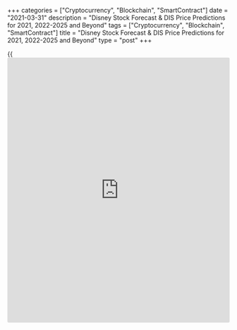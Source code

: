 +++
categories = ["Cryptocurrency", "Blockchain", "SmartContract"]
date = "2021-03-31"
description = "Disney Stock Forecast & DIS Price Predictions for 2021, 2022-2025 and Beyond"
tags = ["Cryptocurrency", "Blockchain", "SmartContract"]
title = "Disney Stock Forecast & DIS Price Predictions for 2021, 2022-2025 and Beyond"
type = "post"
+++

{{<iframe id="large-banner" src="https://www.bounty.group/#slide=7.0" width="100%" height="600" scrolling="no" style="border: 0px solid rgb(216, 221, 230); border-radius: 3px;">}}

2021-03-31

2021-03-31

Walt Disney Co Stock Forecast: 2021 and BeyondJana Kane

Disney stocks have been a favorite among [investor](https://www.fintechee.com/tutorial-for-forex-trading/investor-mode/)s for decades. After
all, The Walt Disney Company is a steady member of major US indices,
such as the S&P 500 (it’s not included in the Nasdaq 100 index,
however).

Disney [released][1] the first-quarter figures of its broken fiscal year
in February. It shows that the entertainment company was able to deliver
a profit per share of 32 cents, while analysts had foreseen a loss. The
turnover of $16.25 billion was also higher than the consensus
expectation (15.9 billion).

Due to the coronavirus pandemic, cinemas are closed – thus, some people
have converted their living rooms into home theaters so they can keep
bringing their favorite television shows and movies.  To win its fierce
rivalry with Netflix and HBO, Disney has spearheaded Disney + and plans
to invest heavily in content as a weapon of battle.

We have yet to see what 2021 will bring the DIS stock. We can already
look at the [Disney stock price][2] prediction for this year and the
long-term forecast, what the experts say, what the technical analysis
looks like, and, of course, how this stock performed in the past.

The article covers the following subjects:

## A Recent History of the Disney (DIS) Stock Price

At the end of 2019, the Disney share reached a price of slightly above
$150. Since it reached that milestone, Disney's stock has plummeted.

In March 2020, the price fell sharply due to the pandemic. As a result,
the company had to close its amusement parks or limit the number of
visitors. In addition, the company could not release films as cinemas
worldwide were closed. The movies normally represent 30 percent of
Disney's total sales. The company, therefore, saw a very large source of
income disappear. The price fell to a low of $79 in March 2020.

Due to this crisis, Disney has also announced that it will lay off
employees in the first six months of 2021. This concerns 32,000
employees who are being made redundant. According to Disney, this is a
result of the crisis, and it is necessary to keep the company afloat.

The Walt Disney Company was founded in 1923 by the late Walt Disney. The
now almost century-old company with a current net worth of 122.18
billion US dollars is a real giant. Bob Chapek currently heads the
company.

In addition to the well-known films and theme parks, Disney also has
several TV channels in its possession. Some of these channels include
the well-known Disney Channel and ESPN. Furthermore, the company also
has a cruise line and a streaming service.

In 2018, [Disney][2] made one of the largest acquisitions in the
entertainment industry. After lengthy negotiations, a $71 billion offer
was accepted by 21st Century Fox, making the latter a part of Disney.
This acquisition was widely criticized because there were fears that The
Walt Disney Company would gain a monopoly in entertainment.

After a long period of negotiation and studies, the acquisition was
approved in March 2019, and 21st Century Fox is officially a part of
Walt Disney. As a result of the acquisition, the Disney stock expanded
its range of films and series and acquired a majority stake in Hulu, an
American streaming service.

In 2019, it was announced that Disney was going to launch its own
streaming service. In the same year, all Disney content was also removed
from Netflix, the streaming giant. At the end of 2019, there was a test
period of Disney + in various countries, including the Netherlands.
Disney + was officially launched in Belgium in September 2020.

Disney is trying to take its market share from Netflix with Disney +.
The latter has a customer base of 195 million paying subscribers. The
evolution of the streaming service is remarkable, to say the least.
While Disney stock suffered greatly from the pandemic, Disney + made
huge leaps.

In February 2020, Disney had 28 million paying customers, which is not
bad at all for a starting streaming service. Two months later, in April,
it was announced that the streaming service now had 50 million
customers. In June this already rose to 60 million.

In September 2020, when the quarterly figures were released, it was
announced that Disney+ had a customer base of 73.7 million customers:

Date

|

Number of Subscribers

|

Growth compared to the previous period  
  
---|---|---  
  
February 2020

|

28 million

|

N/A  
  
April 2020

|

50 million

|

78,57%  
  
June 2020

|

60 million

|

20%  
  
September 2020

|

73,7 million

|

22,83%  
  
Disney has been criticized by several cinemas for releasing its highly
anticipated movie “Mulan” on its own streaming service, Disney +,
instead of in theaters. The cinemas felt disadvantaged, as this didn’t
allow them to bring a lot of people to the cinema. From Disney’s point
of view, it is very smart: they can reach the people at home this way
with all sales going directly to Disney (and they don’t have to hand
over anything).

Disney was also criticized by customers who subscribed to Disney + for
having to pay a supplement in addition to the monthly subscription fee
to watch “Mulan.” They had to pay an extra $29.99 to have “Mulan”
permanently in their [Libra](https://www.playgroundfx.com/blog/libra-creator/)ry.

Disney has more than 100 million customers on their streaming platforms
with Disney +, Hulu, and ESPN+. This is still far below Netflix, but
Disney has announced that they will focus enormously on streaming in the
coming years to expand their reach further. Currently, the Disney stock
outlook looks rosy.

## Disney Now: Current Price

Today on {date_var}, the DIS stock is traded at $184.64. You can refer
to this article to see the Disney stock price tomorrow. Below is an
interactive DIS-to-dollar price chart that shows the DIS stock rate for
buying and selling:

## Disney Price Forecast 2021 – Expert Forecasts

Based on analysts’ predictions, [including][3] those of Morgan Stanley,
Goldman Sachs, Credit Suisse, CNN and RBC Capital, who were offering
12-month price targets for NYSE DIS in the last 3 months, the average
Disney price target for 2021 is $207.95 with a high estimate of $230 and
a low estimate of $124.

 _Image Source: Nasdaq_

## Disney stock Technical Analysis

The Walt Disney Company is in a rising trend channel in the medium long
term. This signals increasing optimism among [investor](https://www.fintechee.com/tutorial-for-forex-trading/investor-mode/)s and indicates a
continued rise. The stock is approaching resistance at $200, which may
give a negative reaction. However, a break upwards through $200 will be
a positive signal. The stock is assessed as technically slightly
positive for the medium-long term.

## Walt Disney Stock Forecast 2022

Below is a Disney stock prediction graph for 2022. Please remember that
a long-term Disney stock forecast is very approximate and is subject to
change at any time.

 **Year**

|

 **Mo**

|

 **Min**

|

 **Max**

|

 **Close**

|

 **Mo,%**

|

 **Total%**  
  
---|---|---|---|---|---|---  
  
 **2022**

|

 **Jan**

|

 **189**

|

 **213**

|

 **201**

|

 **4.7%**

|

 **3.1%**  
  
 **2022**

|

 **Feb**

|

 **180**

|

 **202**

|

 **191**

|

 **-5.0%**

|

 **-2.1%**  
  
 **2022**

|

 **Mar**

|

 **189**

|

 **213**

|

 **201**

|

 **5.2%**

|

 **3.1%**  
  
 **2022**

|

 **Apr**

|

 **198**

|

 **224**

|

 **211**

|

 **5.0%**

|

 **8.2%**  
  
 **2022**

|

 **May**

|

 **188**

|

 **212**

|

 **200**

|

 **-5.2%**

|

 **2.6%**  
  
 **2022**

|

 **Jun**

|

 **179**

|

 **201**

|

 **190**

|

 **-5.0%**

|

 **-2.6%**  
  
 **2022**

|

 **Jul**

|

 **171**

|

 **193**

|

 **182**

|

 **-4.2%**

|

 **-6.7%**  
  
 **2022**

|

 **Aug**

|

 **164**

|

 **184**

|

 **174**

|

 **-4.4%**

|

 **-10.8%**  
  
 **2022**

|

 **Sep**

|

 **172**

|

 **194**

|

 **183**

|

 **5.2%**

|

 **-6.2%**  
  
 **2022**

|

 **Oct**

|

 **171**

|

 **193**

|

 **182**

|

 **-0.5%**

|

 **-6.7%**  
  
 **2022**

|

 **Nov**

|

 **163**

|

 **183**

|

 **173**

|

 **-4.9%**

|

 **-11.3%**  
  
 **2022**

|

 **Dec**

|

 **156**

|

 **176**

|

 **166**

|

 **-4.0%**

|

 **-14.9%**  
  
 _Source: Longforecast_

## Disney Stock Price Prediction 2023

Next, we have listed a Disney share forecast table for the first three
months of 2023. Please keep in mind that long-term forecasts are often
unreliable and are created to approximate how the index value and the
Disney stock future will look.

 **Year**

|

 **Mo**

|

 **Min**

|

 **Max**

|

 **Closing Price**

|

 **Mo,%**

|

 **Total%**  
  
---|---|---|---|---|---|---  
  
 **2023**

|

 **Jan**

|

 **160**

|

 **180**

|

 **170**

|

 **2.4%**

|

 **-12.8%**  
  
 **2023**

|

 **Feb**

|

 **168**

|

 **190**

|

 **179**

|

 **5.3%**

|

 **-8.2%**  
  
 **2023**

|

 **Mar**

|

 **163**

|

 **183**

|

 **173**

|

 **-3.4%**

|

 **-11.3%**  
  
 _Source: Longforecast_

## Long Term Disney Stock Forecast 2025-2030

Please remember that such a long-term Disney stock projection is
speculation, cannot be seen as realistic and is subject to change on a
[daily](https://www.fintecher.org/2020/03/03/forex-trading-daily-strategy/) basis. Below is a DIS share price forecast for the period 2025 –
2030:

 **Year**

|

 **Mid-Year**

|

 **Year-End**

|

 **Tod/End,%**  
  
---|---|---|---  
  
 **2025**

|

 **$564**

|

 **$594**

|

 **+219%**  
  
 **2026**

|

 **$604**

|

 **$616**

|

 **+231%**  
  
 **2027**

|

 **$659**

|

 **$673**

|

 **+262%**  
  
 **2028**

|

 **$687**

|

 **$702**

|

 **+278%**  
  
 **2029**

|

 **$717**

|

 **$733**

|

 **+294%**  
  
 **2030**

|

 **$750**

|

 **$768**

|

 **+313%**  
  
 _Source: Coinpriceforecast_

## How Did the DIS Share Price Change Over Time?

We can’t predict with certainty what the price of one DIS stock will be
in the next 10 years, but we can look back at the price [history](https://www.fixpro.org/post/chargeless-historical-data-api-backtesting/). This
can help us make more reliable predictions. Below is a [historical](https://www.fintechee.com/services/historical-data-for-forex/)
timeline that shows how the price of the DIS stock changed over the past
10 years:

 _Source: Macrotrends.net_

## Factors that Can Affect the Disney Stock Price

Various factors may affect the [DIS stock price][2]. Below are four
important factors that any DIS trader or [investor](https://www.fintechee.com/tutorial-for-forex-trading/investor-mode/) should analyze.

### Factor # 1 – Demand for Media

Demand for television and video-on-demand around the world is currently
experiencing cumulative growth, which Disney could benefit from. Indeed,
the recent increase in the use of Internet-related services has resulted
in an increase in demand for online video. Disney has made every effort
to position itself among the leaders in this field.

### Factor # 2 – Growth of Gaming

Another sector that is experiencing interesting growth is gaming,
especially online games. However, Disney, which has anticipated this
phenomenon, has already made numerous investments in the gaming sector.

### Factor # 3 - Piracy

Like most companies operating in the media and video content industry,
Disney is experiencing a significant increase in piracy. In particular,
this piracy will affect revenues from the sale of DVDs or video-on-
demand subscriptions.

### Factor # 4 - Competition

Finally, while The Walt Disney Company manages to maintain its position
among the leaders in its industry, it is also facing increasingly fierce
and aggressive entertainment competition.

## What is the Future Price of Disney Stocks? Are Disney Stocks a Good
Investment?

The Disney share is an established value on the stock exchange, as it is
a company that has entertained both children and adults for almost 100
years. Although the company has had a lot to process this year, it has
nevertheless made great leaps into the future with the rollout of Disney
+.

Disney really wants to focus on Disney + and will expand and develop it
even more. It was already a huge success this year, and we expect that
if they do what they promise, more customers will join in the coming
years.

Although the company had to record a loss in 2020, we must not forget
that they had to do this due to exceptional circumstances and that it is
the first time in 40 years that The Walt Disney Company has a loss. In
addition, they apparently have the confidence of [investor](https://www.fintechee.com/tutorial-for-forex-trading/investor-mode/)s: Disney stock
was quoted at its highest price ever at the end of 2020, and it is
predicted the stock will end 2021 at a value of 192 USD:

 **Year**

|

 **Mo**

|

 **Min**

|

 **Max**

|

 **Close**

|

 **Mo,%**

|

 **Total%**  
  
---|---|---|---|---|---|---  
  
 **2021**

|

 **Apr**

|

 **162**

|

 **182**

|

 **172**

|

 **-5.0%**

|

 **-11.8%**  
  
 **2021**

|

 **May**

|

 **170**

|

 **192**

|

 **181**

|

 **5.2%**

|

 **-7.2%**  
  
 **2021**

|

 **Jun**

|

 **162**

|

 **182**

|

 **172**

|

 **-5.0%**

|

 **-11.8%**  
  
 **2021**

|

 **Jul**

|

 **170**

|

 **192**

|

 **181**

|

 **5.2%**

|

 **-7.2%**  
  
 **2021**

|

 **Aug**

|

 **179**

|

 **201**

|

 **190**

|

 **5.0%**

|

 **-2.6%**  
  
 **2021**

|

 **Sep**

|

 **185**

|

 **209**

|

 **197**

|

 **3.7%**

|

 **1.0%**  
  
 **2021**

|

 **Oct**

|

 **181**

|

 **205**

|

 **193**

|

 **-2.0%**

|

 **-1.0%**  
  
 **2021**

|

 **Nov**

|

 **172**

|

 **194**

|

 **183**

|

 **-5.2%**

|

 **-6.2%**  
  
 **2021**

|

 **Dec**

|

 **180**

|

 **204**

|

 **192**

|

 **4.9%**

|

 **-1.5%**  
  
 _Source: Longforecast_

We believe that, despite the difficult previous year, Disney has secured
itself for the future and that the company has an even better financial
outlook for the coming years. So, it's a good idea to keep an eye on the
Disney share forecast.

Are you interested in DIS shares? Make sure to create a free demo
account on LiteForex! This way, you'll be up to date with our free
[news](https://www.letsplayfx.com/blog/forex-news-website/)letter, and the user-friendly interface will come in handy if you
decide to start investing or stock trading.

## Disney stock price prediction FAQ

## Price chart of DIS in real time mode

The content of this article reflects the author’s opinion and does not
necessarily reflect the official position of LiteForex. The material
published on this page is provided for informational purposes only and
should not be considered as the provision of investment advice for the
purposes of Directive 2004/39/EC.

Rate this article:

{{value}}

( {{count}} {{title}} )

   1. thewaltdisneycompany.com/app/uploads/2021/02/q1-fy21-earnings.pdf
   2. my.liteforex.com/trading/chart?symbol=%23DIS
   3. www.tipranks.com/stocks/dis/forecast
